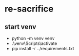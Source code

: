 # re-sacrifice


## start venv
- python -m venv venv
- .\venv\Scripts\activate
- pip install -r ../requirements.txt
